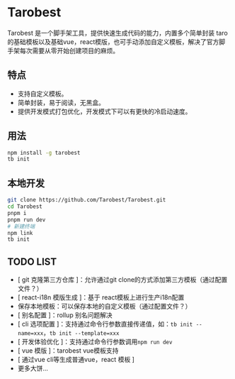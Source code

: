 # Tarobest

Tarobest 是一个脚手架工具，提供快速生成代码的能力，内置多个简单封装 taro 的基础模板以及基础vue，react模版，也可手动添加自定义模板，解决了官方脚手架每次需要从零开始创建项目的麻烦。

## 特点

- 支持自定义模板。
- 简单封装，易于阅读，无黑盒。
- 提供开发模式打包优化，开发模式下可以有更快的冷启动速度。

## 用法

```bash
npm install -g tarobest
tb init
```

## 本地开发

```bash
git clone https://github.com/Tarobest/Tarobest.git
cd Tarobest
pnpm i
pnpm run dev
# 新建终端
npm link
tb init
```

## TODO LIST

- [ git 克隆第三方仓库 ]：允许通过git clone的方式添加第三方模板（通过配置文件？）
- [ react-i18n 模版生成 ]：基于 react模板上进行生产i18n配置
- 保存本地模板：可以保存本地的自定义模板（通过配置文件？）
- [ 别名配置 ]：rollup 别名问题解决
- [ cli 选项配置 ]：支持通过命令行参数直接传递值，如：`tb init --name=xxx`，`tb init --template=xxx`
- [ 开发体验优化 ]：支持通过命令行参数调用`npm run dev`
- [ vue 模版 ]：tarobest vue模板支持
- [ 通过vue cli等生成普通vue，react 模板 ]
- 更多大饼...